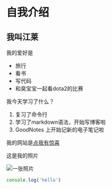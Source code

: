 # 自我介绍
## 我叫江莱

我的爱好是

* 旅行
* 看书
* 写代码
* 和臭宝宝一起看dota2的比赛
  
我今天学习了什么？

1. 复习了命令行
2. 学习了markdown语法，开始写博客啦
3. GoodNotes 上开始记新的电子笔记啦
    
我的网站是[点我有惊喜](https://www.google.com.hk)

这是我的照片

![一张照片](../头像.jpeg)

```javascript
console.log('hello')
```